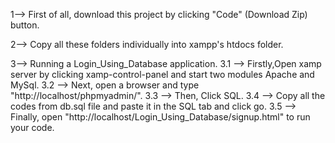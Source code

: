 1--> First of all, download this project by clicking "Code" (Download Zip) button.

2--> Copy all these folders individually into xampp's htdocs folder.

3--> Running a Login_Using_Database application. 
3.1 --> Firstly,Open xamp server by clicking xamp-control-panel and start two modules Apache and MySql. 
3.2 --> Next, open a browser and type "http://localhost/phpmyadmin/".
3.3 --> Then, Click SQL. 
3.4 --> Copy all the codes from db.sql file and paste it in the SQL tab and click go. 
3.5 --> Finally, open "http://localhost/Login_Using_Database/signup.html" to run your code.

